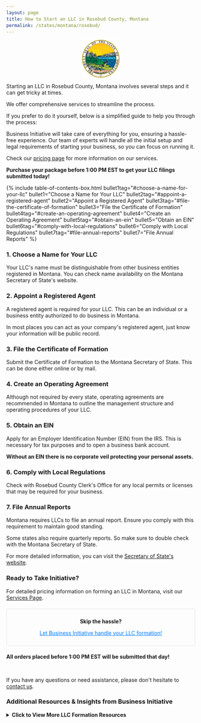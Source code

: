 ```yaml
---
layout: page
title: How to Start an LLC in Rosebud County, Montana
permalink: /states/montana/rosebud/
---
```


<a href="{{ site.data.resources.state_sos_websites.montana }}" target="_blank">
    <img src="/images/state-seals/montana-seal.png" alt="Montana State Seal" style="display: block; margin: 10px auto; width: 100px;">
</a>

<p>Starting an LLC in Rosebud County, Montana involves several steps and it can get tricky at times.</p>

<p>We offer comprehensive services to streamline the process.</p>

<p>If you prefer to do it yourself, below is a simplified guide to help you through the process:</p>

<p>Business Initiative will take care of everything for you, ensuring a hassle-free experience. Our team of experts will handle all the initial setup and legal requirements of starting your business, so you can focus on running it.</p>

<p>Check our <a href="/services/">pricing page</a> for more information on our services.</p>
<p><b>Purchase your package before 1:00 PM EST to get your LLC filings submitted today!</b></p>

{% include table-of-contents-box.html 
    bullet1tag="#choose-a-name-for-your-llc" 
    bullet1="Choose a Name for Your LLC" 
    bullet2tag="#appoint-a-registered-agent" 
    bullet2="Appoint a Registered Agent" 
    bullet3tag="#file-the-certificate-of-formation" 
    bullet3="File the Certificate of Formation" 
    bullet4tag="#create-an-operating-agreement" 
    bullet4="Create an Operating Agreement"
    bullet5tag="#obtain-an-ein"
    bullet5="Obtain an EIN"
    bullet6tag="#comply-with-local-regulations"
    bullet6="Comply with Local Regulations"
    bullet7tag="#file-annual-reports"
    bullet7="File Annual Reports"
%}

<h3 id="choose-a-name-for-your-llc">1. Choose a Name for Your LLC</h3>
<p>Your LLC's name must be distinguishable from other business entities registered in Montana. You can check name availability on the Montana Secretary of State's website.</p>

<h3 id="appoint-a-registered-agent">2. Appoint a Registered Agent</h3>
<p>A registered agent is required for your LLC. This can be an individual or a business entity authorized to do business in Montana.</p>

<p>In most places you can act as your company's registered agent, just know your information will be public record.<p>

<h3 id="file-the-certificate-of-formation">3. File the Certificate of Formation</h3>
<p>Submit the Certificate of Formation to the Montana Secretary of State. This can be done either online or by mail.</p>

<h3 id="create-an-operating-agreement">4. Create an Operating Agreement</h3>
<p>Although not required by every state, operating agreements are recommended in Montana to outline the management structure and operating procedures of your LLC.</p>

<h3 id="obtain-an-ein">5. Obtain an EIN</h3>
<p>Apply for an Employer Identification Number (EIN) from the IRS. This is necessary for tax purposes and to open a business bank account.</p>

<p><b>Without an EIN there is no corporate veil protecting your personal assets.</b></p>

<h3 id="comply-with-local-regulations">6. Comply with Local Regulations</h3>
<p>Check with Rosebud County Clerk's Office for any local permits or licenses that may be required for your business.</p>

<h3 id="file-annual-reports">7. File Annual Reports</h3>
<p>Montana requires LLCs to file an annual report. Ensure you comply with this requirement to maintain good standing.</p>

<p>Some states also require quarterly reports. So make sure to double check with the Montana Secretary of State.</p>

<p>For more detailed information, you can visit the <a href="{{ site.data.resources.state_sos_websites.montana }}" target="_blank">Secretary of State's website</a>.</p>

<h3>Ready to Take Initiative?</h3>
<p>For detailed pricing information on forming an LLC in Montana, visit our <a href="/services/">Services Page</a>.</p>
<div style="border: 2px solid #f0f0f0; padding: 10px; margin: 20px 0; text-align: center; border-radius: 5px;">
    <p><b>Skip the hassle?</b></p>
    <p><a href="/services/" style="color: #007bff;">Let Business Initiative handle your LLC formation!</a></p>
</div>
<p><b>All orders placed before 1:00 PM EST will be submitted that day!</b></p>
<br>

<p>If you have any questions or need assistance, please don't hesitate to <a href="https://www.businessinitiative.org/contact/" target="_blank">contact us</a>.</p>
<h3>Additional Resources & Insights from Business Initiative</h3>
<details>
<summary><b>Click to View More LLC Formation Resources</b></summary>
<br>
<ul>
            <!-- formation process -->
            <li><a href="/llc/registered-agent-requirements/">Registered Agent Requirements</a> - What you need to know about registered agents</li>
            <li><a href="/llc/operating-agreement-guide/">LLC Operating Agreement Guide</a> - How to create a comprehensive operating agreement</li>
            <li><a href="/llc/business-banking/">LLC Banking Requirements</a> - Setting up and managing business accounts</li>
            <li><a href="/llc/single-member-vs-multi-member/">Single vs Multi-Member LLCs</a> - Choosing the right LLC structure</li>
            
            <!--  maintaining the LLC -->
            <li><a href="/llc/annual-compliance/">Annual Compliance Guide</a> - Maintaining your LLC's good standing</li>
            <li><a href="/llc/asset-protection/">Asset Protection Strategies</a> - Protecting your personal assets with an LLC</li>
            <li><a href="/llc/tax-benefits/">Tax Benefits of LLCs</a> - Understanding the tax advantages of the LLC structure</li>
            <li><a href="/llc/member-rights/">LLC Member Rights</a> - Understanding your rights as an LLC member</li>
            
            <!-- research and statistics -->
            <li><a href="/statistics/llc/the-rise-of-llcs/">Why are LLCs so Popular?</a> - Understand the growing trend of LLC formation</li>
            <li><a href="/statistics/llc/most-popular-industries/">Most Popular Industries for LLCs</a> - Learn which industries commonly use the LLC structure</li>
            <li><a href="/statistics/llc/industries/">Industry Statistics for LLCs</a> - Detailed breakdown of LLC usage by industry</li>
            <li><a href="/statistics/llc/size/">LLC Size Statistics</a> - Data on typical LLC sizes and structures</li>
            <li><a href="/statistics/llc/employees/">Employee Statistics for LLCs</a> - Information about staffing and employment in LLCs</li>
            
            <!-- Special situations -->
            <li><a href="/llc/converting-to-llc/">Converting to an LLC</a> - Steps to convert other business structures to an LLC</li>
            <li><a href="/llc/dissolution-guide/">LLC Dissolution Process</a> - How to properly close your LLC if needed</li>
        </ul>
</details>
